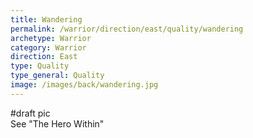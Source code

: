 ```yaml
---
title: Wandering
permalink: /warrior/direction/east/quality/wandering
archetype: Warrior
category: Warrior
direction: East
type: Quality
type_general: Quality
image: /images/back/wandering.jpg
---
```

#draft pic  
See "The Hero Within"
